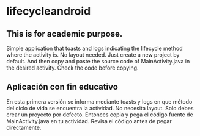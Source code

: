 # lifecycleandroid

## This is for academic purpose. 
  Simple application that toasts and logs indicating the lifecycle method where the activity is. 
  No layout needed. Just create a new project by default. And then copy and paste the source code of MainActivity.java in the desired activity.
  Check the code before copying. 
 
## Aplicación con fin educativo
  En esta primera versión se informa mediante toasts y logs en que método del ciclo de vida se encuentra la actividad.
  No necesita layout. Solo debes crear un proyecto por defecto. Entonces copia y pega el código fuente de MainActivity.java en tu actividad.
  Revisa el código antes de pegar directamente.
